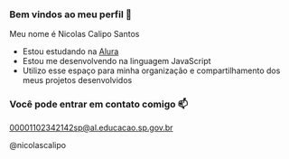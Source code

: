 ### Bem vindos ao meu perfil 💚

Meu nome é Nicolas Calipo Santos

- Estou estudando na [Alura](https://www.alura.com.br)
- Estou me desenvolvendo na linguagem JavaScript
- Utilizo esse espaço para minha organização e compartilhamento dos meus projetos desenvolvidos

### Você pode entrar em contato comigo 📫

00001102342142sp@al.educacao.sp.gov.br

@nicolascalipo
